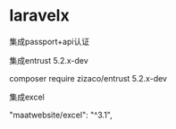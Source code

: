 # laravelx
集成passport+api认证

集成entrust 5.2.x-dev

composer require zizaco/entrust 5.2.x-dev

集成excel

"maatwebsite/excel": "^3.1",
